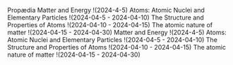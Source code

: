 Propædia
	Matter and Energy !(2024-4-5)
	Atoms: Atomic Nuclei and Elementary Particles !(2024-04-5 - 2024-04-10)
		The Structure and Properties of Atoms !(2024-04-10 - 2024-04-15)
		The atomic nature of matter !(2024-04-15 - 2024-04-30)
	Matter and Energy !(2024-4-5)
	Atoms: Atomic Nuclei and Elementary Particles !(2024-04-5 - 2024-04-10)
		The Structure and Properties of Atoms !(2024-04-10 - 2024-04-15)
		The atomic nature of matter !(2024-04-15 - 2024-04-30)

